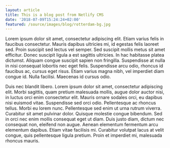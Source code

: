 ```yaml
---
layout: article
title: This is a blog post from Netlify CMS
date: '2018-07-09T15:24:24+02:00'
featured: /source/images/blog/rotterdam-bg.jpg
---
```


Lorem ipsum dolor sit amet, consectetur adipiscing elit. Etiam varius felis in faucibus consectetur. Mauris dapibus ultricies mi, id egestas felis laoreet sed. Proin suscipit sed lectus vel semper. Sed suscipit mollis metus sit amet efficitur. Donec suscipit ligula a est sagittis ultricies. In hac habitasse platea dictumst. Aliquam congue suscipit sapien non fringilla. Suspendisse at nulla in nisi consequat lobortis nec eget felis. Suspendisse arcu odio, rhoncus id faucibus ac, cursus eget risus. Etiam varius magna nibh, vel imperdiet diam congue id. Nulla facilisi. Maecenas id cursus odio.

Duis nec blandit libero. Lorem ipsum dolor sit amet, consectetur adipiscing elit. Morbi sagittis, quam pretium malesuada mollis, augue dolor auctor nisi, in luctus orci enim consectetur elit. Mauris ornare sodales orci, eu dapibus nisi euismod vitae. Suspendisse sed orci odio. Pellentesque ac rhoncus tellus. Morbi eu lorem nunc. Pellentesque sed enim ut urna rutrum viverra. Curabitur sit amet pulvinar dolor. Quisque molestie congue bibendum. Sed in orci nec enim mollis consequat eget ut diam. Duis justo diam, dictum nec consequat non, eleifend non augue. Aenean elementum fermentum arcu elementum dapibus. Etiam vitae facilisis mi. Curabitur volutpat lacus at velit congue, quis pellentesque ligula pretium. Proin et imperdiet mi, malesuada rhoncus mauris.
